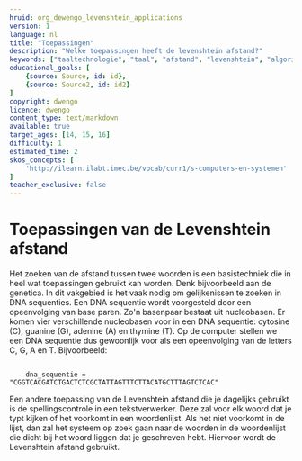 ```yaml
---
hruid: org_dewengo_levenshtein_applications
version: 1
language: nl
title: "Toepassingen"
description: "Welke toepassingen heeft de levenshtein afstand?"
keywords: ["taaltechnologie", "taal", "afstand", "levenshtein", "algoritme", "toepassingen"]
educational_goals: [
    {source: Source, id: id}, 
    {source: Source2, id: id2}
]
copyright: dwengo
licence: dwengo
content_type: text/markdown
available: true
target_ages: [14, 15, 16]
difficulty: 1
estimated_time: 2
skos_concepts: [
    'http://ilearn.ilabt.imec.be/vocab/curr1/s-computers-en-systemen'
]
teacher_exclusive: false
---
```


# Toepassingen van de Levenshtein afstand

Het zoeken van de afstand tussen twee woorden is een basistechniek die in heel wat toepassingen gebruikt kan worden. Denk bijvoorbeeld aan de genetica. In dit vakgebied is het vaak nodig om gelijkenissen te zoeken in DNA sequenties. Een DNA sequentie wordt voorgesteld door een opeenvolging van base paren. Zo'n basenpaar bestaat uit nucleobasen. Er komen vier verschillende nucleobasen voor in een DNA sequentie: cytosine (C), guanine (G), adenine (A) en thymine (T). Op de computer stellen we een DNA sequentie dus gewoonlijk voor als een opeenvolging van de letters C, G, A en T. Bijvoorbeeld:

<code class="language-python">
    dna_sequentie = "CGGTCACGATCTGACTCTCGCTATTAGTTTCTTACATGCTTTAGTCTCAC"
</code>

Een andere toepassing van de Levenshtein afstand die je dagelijks gebruikt is de spellingscontrole in een tekstverwerker. Deze zal voor elk woord dat je typt kijken of het voorkomt in een woordenlijst. Als het niet voorkomt in de lijst, dan zal het systeem op zoek gaan naar de woorden in de woordenlijst die dicht bij het woord liggen dat je geschreven hebt. Hiervoor wordt de Levenshtein afstand gebruikt.
